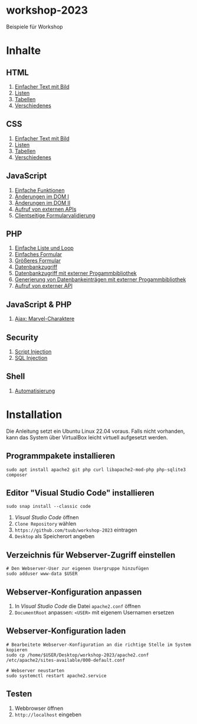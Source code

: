 # workshop-2023
Beispiele für Workshop

# Inhalte

## HTML

1. <a href="html/example01/">Einfacher Text mit Bild</a>
2. <a href="html/example02/">Listen</a>
3. <a href="html/example03/">Tabellen</a>
4. <a href="html/example04/">Verschiedenes</a>

## CSS

1. <a href="css/example01/">Einfacher Text mit Bild</a>
2. <a href="css/example02/">Listen</a>
3. <a href="css/example03/">Tabellen</a>
4. <a href="css/example04/">Verschiedenes</a>

## JavaScript

1. <a href="javascript/example01/">Einfache Funktionen</a>
2. <a href="javascript/example02/">Änderungen im DOM I</a>
3. <a href="javascript/example03/">Änderungen im DOM II</a>
4. <a href="javascript/example04/">Aufruf von externen APIs</a>
5. <a href="javascript/example05/">Clientseitige Formularvalidierung</a>

## PHP

1. <a href="php/example01/">Einfache Liste und Loop</a>
2. <a href="php/example02/">Einfaches Formular</a>
3. <a href="php/example03/">Größeres Formular</a>
4. <a href="php/example04/">Datenbankzugriff</a>
5. <a href="php/example05/">Datenbankzugriff mit externer Progammbibliothek</a>
6. <a href="php/example06/">Generierung von Datenbankeinträgen mit externer Progammbibliothek</a>
7. <a href="php/example07/">Aufruf von externer API</a>

## JavaScript & PHP

1. <a href="javascript+php/example01/">Ajax: Marvel-Charaktere</a>

## Security

1. <a href="security/example01/">Script Injection</a>
2. <a href="security/example02/">SQL Injection</a>

## Shell

1. <a href="shell/example01/">Automatisierung</a>

# Installation

Die Anleitung setzt ein Ubuntu Linux 22.04 voraus. Falls nicht vorhanden, kann das System über VirtualBox leicht virtuell aufgesetzt werden. 

## Programmpakete installieren
```
sudo apt install apache2 git php curl libapache2-mod-php php-sqlite3 composer
```

## Editor "Visual Studio Code" installieren

```
sudo snap install --classic code
```

1. _Visual Studio Code_ öffnen
2. `Clone Repository` wählen
3. `https://github.com/tuub/workshop-2023` eintragen
4. `Desktop` als Speicherort angeben

## Verzeichnis für Webserver-Zugriff einstellen
```
# Den Webserver-User zur eigenen Usergruppe hinzufügen
sudo adduser www-data $USER
```

## Webserver-Konfiguration anpassen

1. In _Visual Studio Code_ die Datei `apache2.conf` öffnen
2. `DocumentRoot` anpassen: `<USER>` mit eigenem Usernamen ersetzen

## Webserver-Konfiguration laden
```
# Bearbeitete Webserver-Konfiguration an die richtige Stelle im System kopieren
sudo cp /home/$USER/Desktop/workshop-2023/apache2.conf /etc/apache2/sites-available/000-default.conf

# Webserver neustarten
sudo systemctl restart apache2.service
```

## Testen

1. Webbrowser öffnen
2. `http://localhost` eingeben